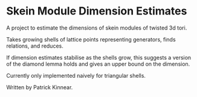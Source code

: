 # Skein Module Dimension Estimates

A project to estimate the dimensions of skein modules of twisted 3d tori.

Takes growing shells of lattice points representing generators, finds relations, and reduces.

If dimension estimates stabilise as the shells grow, this suggests a version of the diamond lemma holds and gives an upper bound on the dimension.

Currently only implemented naively for triangular shells.

Written by Patrick Kinnear.
